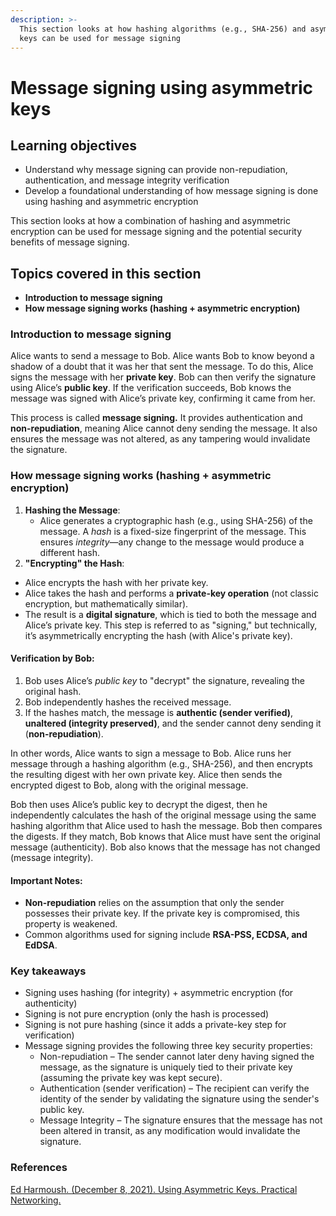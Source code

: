 ```yaml
---
description: >-
  This section looks at how hashing algorithms (e.g., SHA-256) and asymmetric
  keys can be used for message signing
---
```


# Message signing using asymmetric keys

## Learning objectives <a href="#learning-objectives" id="learning-objectives"></a>

* Understand why message signing can provide non-repudiation, authentication, and message integrity verification
* Develop a foundational understanding of how message signing is done using hashing and asymmetric encryption

This section looks at how a combination of hashing and asymmetric encryption can be used for message signing and the potential security benefits of message signing.&#x20;

## Topics covered in this section <a href="#topics-covered-in-this-section" id="topics-covered-in-this-section"></a>

* **Introduction to message signing**
* **How message signing works (hashing + asymmetric encryption)**

### Introduction to message signing

Alice wants to send a message to Bob. Alice wants Bob to know beyond a shadow of a doubt that it was her that sent the message. To do this, Alice signs the message with her **private key**. Bob can then verify the signature using Alice’s **public key**. If the verification succeeds, Bob knows the message was signed with Alice’s private key, confirming it came from her.

This process is called **message signing.** It provides authentication and **non-repudiation**, meaning Alice cannot deny sending the message. It also ensures the message was not altered, as any tampering would invalidate the signature.

### How message signing works (hashing + asymmetric encryption)

1. **Hashing the Message**:
   * Alice generates a cryptographic hash (e.g., using SHA-256) of the message. A _hash_ is a fixed-size fingerprint of the message. This ensures _integrity_—any change to the message would produce a different hash.
2. **"Encrypting" the Hash**:

* Alice encrypts the hash with her private key.
* Alice takes the hash and performs a **private-key operation** (not classic encryption, but mathematically similar).
* The result is a **digital signature**, which is tied to both the message and Alice’s private key. This step is referred to as "signing," but technically, it’s asymmetrically encrypting the hash (with Alice's private key).

#### Verification by Bob:

1. Bob uses Alice’s _public key_ to "decrypt" the signature, revealing the original hash.
2. Bob independently hashes the received message.
3. If the hashes match, the message is **authentic (sender verified)**, **unaltered (integrity preserved)**, and the sender cannot deny sending it (**non-repudiation**).

In other words, Alice wants to sign a message to Bob. Alice runs her message through a hashing algorithm (e.g., SHA-256), and then encrypts the resulting digest with her own private key. Alice then sends the encrypted digest to Bob, along with the original message.

Bob then uses Alice’s public key to decrypt the digest, then he independently calculates the hash of the original message using the same hashing algorithm that Alice used to hash the message. Bob then compares the digests. If they match, Bob knows that Alice must have sent the original message (authenticity). Bob also knows that the message has not changed (message integrity).

#### Important Notes:

* **Non-repudiation** relies on the assumption that only the sender possesses their private key. If the private key is compromised, this property is weakened.
* Common algorithms used for signing include **RSA-PSS, ECDSA, and EdDSA**.

### Key takeaways

* Signing uses hashing (for integrity) + asymmetric encryption (for authenticity)
* Signing is not pure encryption (only the hash is processed)
* Signing is not pure hashing (since it adds a private-key step for verification)
* Message signing provides the following three key security properties:
  * Non-repudiation – The sender cannot later deny having signed the message, as the signature is uniquely tied to their private key (assuming the private key was kept secure).
  * Authentication (sender verification) – The recipient can verify the identity of the sender by validating the signature using the sender's public key.
  * Message Integrity – The signature ensures that the message has not been altered in transit, as any modification would invalidate the signature.

### References

[Ed Harmoush. (December 8, 2021). Using Asymmetric Keys. Practical Networking.](https://www.practicalnetworking.net/series/cryptography/using-asymmetric-keys/)
